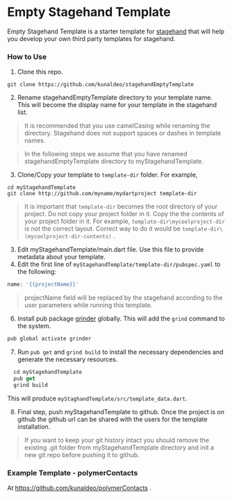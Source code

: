 # Empty Stagehand Template
Empty Stagehand Template is a starter template for [stagehand](https://github.com/google/stagehand) that will help you develop your own third party templates for stagehand. 

### How to Use
1. Clone this repo.
  ```
  git clone https://github.com/kunaldeo/stagehandEmptyTemplate 
  ```
2. Rename stagehandEmptyTemplate directory to your template name. This will become the display name for your template in the stagehand list.
  > It is recommended that you use camelCasing while renaming the directory. Stagehand does not support spaces or dashes in template names.

  > In the following steps we assume that you have renamed stagehandEmptyTemplate directory to myStagehandTemplate.
3. Clone/Copy your template to ```template-dir``` folder. For example,
  ```
  cd myStagehandTemplate
  git clone http://github.com/myname/mydartproject template-dir
  ```
> It is important that ```template-dir``` becomes the root directory of your project. Do not copy your project folder in it. Copy the the contents of your project folder in it. For example, ```template-dir\mycoolproject-dir``` is not the correct layout. Correct way to do it would be ```template-dir\(mycoolproject-dir-contents)``` .

3. Edit myStagehandTemplate/main.dart file. Use this file to provide metadata about your template.
4. Edit the first line of ```myStagehandTemplate/template-dir/pubspec.yaml``` to the following:
  ```dart
  name: '{{projectName}}'
  ```
>projectName field will be replaced by the stagehand according to the user parameters while running this template.

6. Install pub package [grinder](https://pub.dartlang.org/packages/grinder) globally. This will add the ```grind``` command to the system.
  ```dart
  pub global activate grinder
  ```
7. Run ```pub get``` and ```grind build``` to install the necessary dependencies and generate the necessary resources. 
  ```dart
    cd myStagehandTemplate
    pub get
    grind build
  ```
  This will produce ```myStaghandTemplate/src/template_data.dart```.

8. Final step, push myStagehandTemplate to github. Once the project is on github the github url can be shared with the users for the template installation.
>If you want to keep your git history intact you should remove the existing .git folder from myStagehandTemplate directory   and init a new git repo before pushing it to github.

### Example Template - polymerContacts
At https://github.com/kunaldeo/polymerContacts .
